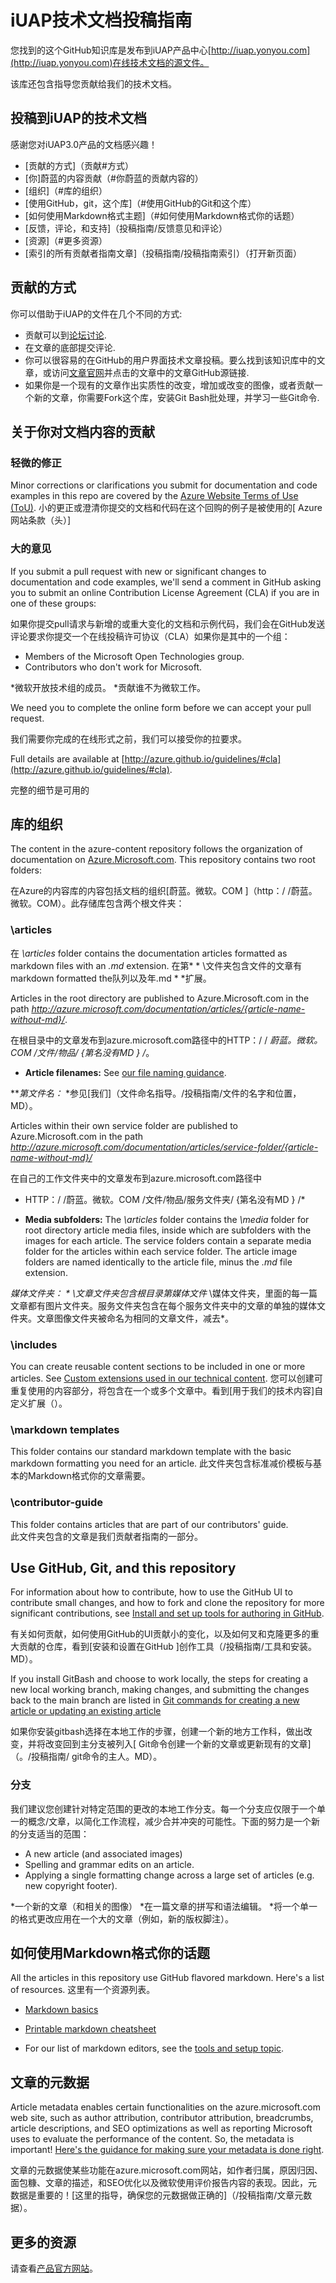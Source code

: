 # iUAP技术文档投稿指南

您找到的这个GitHub知识库是发布到iUAP产品中心[http://iuap.yonyou.com](http://iuap.yonyou.com)在线技术文档的源文件。

该库还包含指导您贡献给我们的技术文档。

## 投稿到iUAP的技术文档

感谢您对iUAP3.0产品的文档感兴趣！

* [贡献的方式]（贡献#方式）
* [你]蔚蓝的内容贡献（#你蔚蓝的贡献内容的）
* [组织]（#库的组织）
* [使用GitHub，git，这个库]（#使用GitHub的Git和这个库）
* [如何使用Markdown格式主题]（#如何使用Markdown格式你的话题）
* [反馈，评论，和支持]（投稿指南/反馈意见和评论）
* [资源]（#更多资源）
* [索引的所有贡献者指南文章]（投稿指南/投稿指南索引）（打开新页面）


## 贡献的方式

你可以借助于iUAP的文件在几个不同的方式:

* 贡献可以到[论坛讨论](http://iuap.yonyou.com/blog/).
* 在文章的底部提交评论.
* 你可以很容易的在GitHub的用户界面技术文章投稿。要么找到该知识库中的文章，或访问[文章官网](http://iuap.yonyou.com)并点击的文章中的文章GitHub源链接.
* 如果你是一个现有的文章作出实质性的改变，增加或改变的图像，或者贡献一个新的文章，你需要Fork这个库，安装Git Bash批处理，并学习一些Git命令.

## 关于你对文档内容的贡献

### 轻微的修正

Minor corrections or clarifications you submit for documentation and code examples in this repo are covered by the [Azure Website Terms of Use (ToU)](http://azure.microsoft.com/support/legal/website-terms-of-use/).
小的更正或澄清你提交的文档和代码在这个回购的例子是被使用的[ Azure网站条款（头）]

### 大的意见

If you submit a pull request with new or significant changes to documentation and code examples, we'll send a comment in GitHub asking you to submit an online Contribution License Agreement (CLA) if you are in one of these groups:

如果你提交pull请求与新增的或重大变化的文档和示例代码，我们会在GitHub发送评论要求你提交一个在线投稿许可协议（CLA）如果你是其中的一个组：

* Members of the Microsoft Open Technologies group.
* Contributors who don't work for Microsoft.

*微软开放技术组的成员。
*贡献谁不为微软工作。

We need you to complete the online form before we can accept your pull request.

我们需要你完成的在线形式之前，我们可以接受你的拉要求。

Full details are available at [http://azure.github.io/guidelines/#cla](http://azure.github.io/guidelines/#cla).

完整的细节是可用的

## 库的组织

The content in the azure-content repository follows the organization of documentation on [Azure.Microsoft.com](http://azure.microsoft.com). This repository contains two root folders:

在Azure的内容库的内容包括文档的组织[蔚蓝。微软。COM ]（http：/ /蔚蓝。微软。COM）。此存储库包含两个根文件夹：

### \articles

在 *\articles* folder contains the documentation articles formatted as markdown files with an *.md* extension.
在第* * \文件夹包含文件的文章有markdown formatted the队列以及年.md * *扩展。

Articles in the root directory are published to Azure.Microsoft.com in the path *http://azure.microsoft.com/documentation/articles/{article-name-without-md}/*.

在根目录中的文章发布到azure.microsoft.com路径中的HTTP：/ / *蔚蓝。微软。COM /文件/物品/ {第名没有MD } /*。

* **Article filenames:** See [our file naming guidance](./contributor-guide/file-names-and-locations.md).

***第文件名：* *参见[我们]（文件命名指导。/投稿指南/文件的名字和位置，MD）。

Articles within their own service folder are published to Azure.Microsoft.com in the path
*http://azure.microsoft.com/documentation/articles/service-folder/{article-name-without-md}/*

在自己的工作文件夹中的文章发布到azure.microsoft.com路径中
* HTTP：/ /蔚蓝。微软。COM /文件/物品/服务文件夹/ {第名没有MD } /*

* **Media subfolders:** The *\articles* folder contains the *\media* folder for root directory article media files, inside which are subfolders with the images for each article.  The service folders contain a separate media folder for the articles within each service folder. The article image folders are named identically to the article file, minus the *.md* file extension.

***媒体文件夹：* * \文章*文件夹包含根目录第媒体文件* \媒体文件夹，里面的每一篇文章都有图片文件夹。服务文件夹包含在每个服务文件夹中的文章的单独的媒体文件夹。文章图像文件夹被命名为相同的文章文件，减去*。

### \includes

You can create reusable content sections to be included in one or more articles. See [Custom extensions used in our technical content](./contributor-guide/custom-markdown-extensions.md).
您可以创建可重复使用的内容部分，将包含在一个或多个文章中。看到[用于我们的技术内容]自定义扩展（）。

### \markdown templates

This folder contains our standard markdown template with the basic markdown formatting you need for an article.
此文件夹包含标准减价模板与基本的Markdown格式你的文章需要。
### \contributor-guide

This folder contains articles that are part of our contributors' guide.  
此文件夹包含的文章是我们贡献者指南的一部分。
## Use GitHub, Git, and this repository

For information about how to contribute, how to use the GitHub UI to contribute small changes, and how to fork and clone the repository for more significant contributions, see [Install and set up tools for authoring in GitHub](./contributor-guide/tools-and-setup.md).

有关如何贡献，如何使用GitHub的UI贡献小的变化，以及如何叉和克隆更多的重大贡献的仓库，看到[安装和设置在GitHub ]创作工具（/投稿指南/工具和安装。MD）。

If you install GitBash and choose to work locally, the steps for creating a new local working branch, making changes, and submitting the changes back to the main branch are listed in [Git commands for creating a new article or updating an existing article](./contributor-guide/git-commands-for-master.md)

如果你安装gitbash选择在本地工作的步骤，创建一个新的地方工作科，做出改变，并将改变回到主分支被列入[ Git命令创建一个新的文章或更新现有的文章]（。/投稿指南/ git命令的主人。MD）。

### 分支

我们建议您创建针对特定范围的更改的本地工作分支。每一个分支应仅限于一个单一的概念/文章，以简化工作流程，减少合并冲突的可能性。下面的努力是一个新的分支适当的范围：

* A new article (and associated images)
* Spelling and grammar edits on an article.
* Applying a single formatting change across a large set of articles (e.g. new copyright footer).

*一个新的文章（和相关的图像）
*在一篇文章的拼写和语法编辑。
*将一个单一的格式更改应用在一个大的文章（例如，新的版权脚注）。

## 如何使用Markdown格式你的话题

All the articles in this repository use GitHub flavored markdown.  Here's a list of resources.
        这里有一个资源列表。
        
- [Markdown basics](https://help.github.com/articles/markdown-basics/)

- [Printable markdown cheatsheet](./contributor-guide/media/documents/markdown-cheatsheet.pdf?raw=true)

- For our list of markdown editors, see the [tools and setup topic](./contributor-guide/tools-and-setup.md#install-a-markdown-editor).

## 文章的元数据

Article metadata enables certain functionalities on the azure.microsoft.com web site, such as author attribution, contributor attribution, breadcrumbs, article descriptions, and SEO optimizations as well as reporting Microsoft uses to evaluate the performance of the content. So, the metadata is important! [Here's the guidance for making sure your metadata is done right](./contributor-guide/article-metadata.md).

文章的元数据使某些功能在azure.microsoft.com网站，如作者归属，原因归因、面包糠、文章的描述，和SEO优化以及微软使用评价报告内容的表现。因此，元数据是重要的！[这里的指导，确保您的元数据做正确的]（/投稿指南/文章元数据）。
## 更多的资源

请查看[产品官方网站](http://iuap.yonyou.com)。
